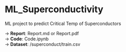 # ML_Superconductivity
ML project to predict Critical Temp of Superconductors

-> **Report**: Report.md or Report.pdf \
-> **Code**: Code.ipynb \
-> **Dataset**: /superconduct/train.csv
